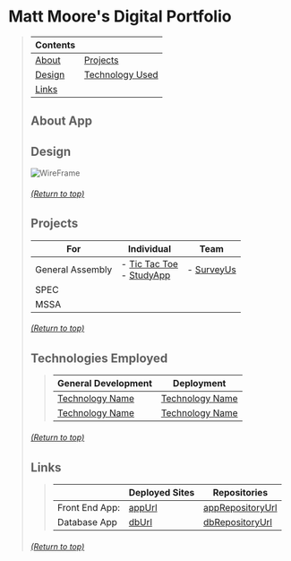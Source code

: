 # Matt Moore's Digital Portfolio
> | Contents |  |
> |--|--|
> | [About](https://github.com/mmmoore1313/mattmoore.github.io#about-app) | [Projects](https://github.com/mmmoore1313/mattmoore.github.io#projects) |
> | [Design](https://github.com/mmmoore1313/mattmoore.github.io#design) | [Technology Used](https://github.com/mmmoore1313/mattmoore.github.io#technologies-employed) |
> | [Links](https://github.com/mmmoore1313/mattmoore.github.io#links) |  |
>
> ## About App
> <!-- Desctiption -->
> ## Design
> ![WireFrame](linktoWireFrame)
>
>
> ###### [(Return to top)](https://github.com/mmmoore1313/mattmoore.github.io#matt-moores-digital-portfolio)
> 
> ## Projects
> | For | Individual | Team |
> |--|--|--|
> | General Assembly | - [Tic Tac Toe]()<br />- [StudyApp]() | - [SurveyUs]() |
> | SPEC |  |  |
> | MSSA |  |  |
>
> ###### [(Return to top)](https://github.com/mmmoore1313/mattmoore.github.io#matt-moores-digital-portfolio)
>
> ## Technologies Employed
>> | **General Development** |  **Deployment** |
>> |--|--|
>> | [Technology Name](docs) | [Technology Name](docs) | 
>> | [Technology Name](docs) | [Technology Name](docs) |
>
>
> ###### [(Return to top)](https://github.com/mmmoore1313/mattmoore.github.io#matt-moores-digital-portfolio)
>
> ## Links
>> | | **Deployed Sites** | **Repositories** |
>> |--|--|--|
>> | Front End App: | [appUrl](appUrl) | [appRepositoryUrl](appRepositoryUrl)|
>> | Database App | [dbUrl](dbUrl) | [dbRepositoryUrl](dbRepositoryUrl) |
>
> ###### [(Return to top)](https://github.com/mmmoore1313/mattmoore.github.io#matt-moores-digital-portfolio)
>